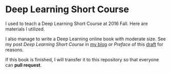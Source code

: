 # Deep Learning Short Course
I used to teach a Deep Learning Short Course at 2016 Fall. Here are materials I utilized.

I also manage to write a Deep Learning online book with moderate size. See my post *Deep Learning Short Course* in [my blog](http://lyy1994.github.io/) or *Preface* of this [draft](https://lyy1994.gitbooks.io) for reasons.

If this book is finished, I will transfer it to this repository so that everyone can **pull request**.
